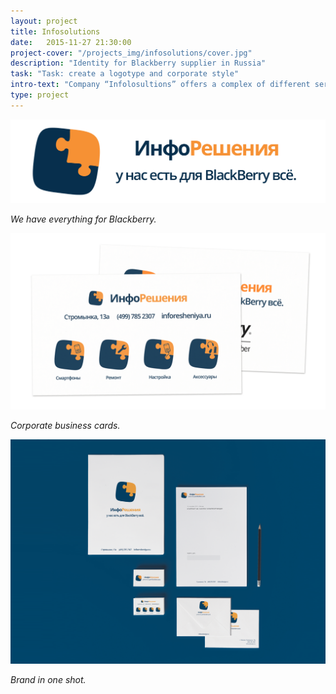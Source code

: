 ```yaml
---
layout: project
title: Infosolutions
date:   2015-11-27 21:30:00
project-cover: "/projects_img/infosolutions/cover.jpg"
description: "Identity for Blackberry supplier in Russia"
task: "Task: create a logotype and corporate style"
intro-text: "Company “Infolosultions” offers a complex of different services for BlackBerry owners in Russia: store with Blackberry smartphones, phone accessories, repair service and set up help. Was created a modern and bright logotype with emphasis on technology and solutions."
type: project
---
```


<span class="p600">![logo](/projects_img/infosolutions/logo.png)</span>

<span class="p-center">*We have everything for Blackberry.*</span>

<span class="p600">![business cards](/projects_img/infosolutions/b-cards.png)</span>

<span class="p-center">*Corporate business cards.*</span>

<span class="p700">![business cards](/projects_img/infosolutions/brand.png)</span>

<span class="p-center">*Brand in one shot.*</span>
